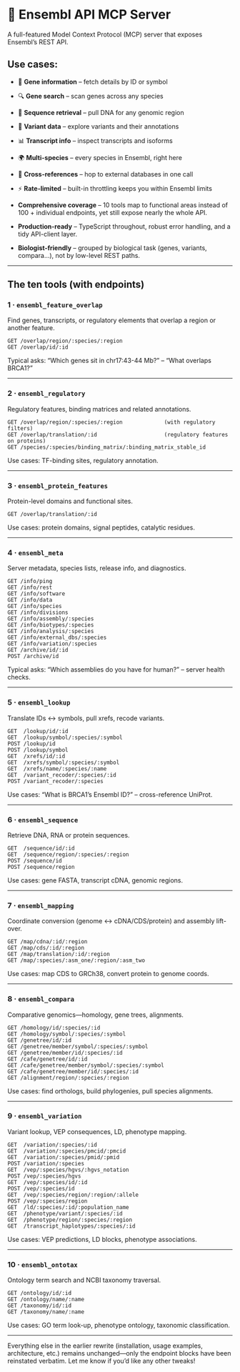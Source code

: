 # 🧬 Ensembl API MCP Server

A full-featured Model Context Protocol (MCP) server that exposes Ensembl’s REST API.

## Use cases:

- 🧬 **Gene information** – fetch details by ID or symbol
- 🔍 **Gene search** – scan genes across any species
- 🧬 **Sequence retrieval** – pull DNA for any genomic region
- 🔬 **Variant data** – explore variants and their annotations
- 📊 **Transcript info** – inspect transcripts and isoforms
- 🌍 **Multi-species** – every species in Ensembl, right here
- 🔗 **Cross-references** – hop to external databases in one call
- ⚡ **Rate-limited** – built-in throttling keeps you within Ensembl limits

- **Comprehensive coverage** – 10 tools map to functional areas instead of 100 + individual endpoints, yet still expose nearly the whole API.
- **Production-ready** – TypeScript throughout, robust error handling, and a tidy API-client layer.
- **Biologist-friendly** – grouped by biological task (genes, variants, compara…), not by low-level REST paths.

---

## The ten tools (with endpoints)

### 1 · `ensembl_feature_overlap`

Find genes, transcripts, or regulatory elements that overlap a region or another feature.

```text
GET /overlap/region/:species/:region
GET /overlap/id/:id
```

Typical asks: “Which genes sit in chr17:43-44 Mb?” – “What overlaps BRCA1?”

---

### 2 · `ensembl_regulatory`

Regulatory features, binding matrices and related annotations.

```text
GET /overlap/region/:species/:region             (with regulatory filters)
GET /overlap/translation/:id                     (regulatory features on proteins)
GET /species/:species/binding_matrix/:binding_matrix_stable_id
```

Use cases: TF-binding sites, regulatory annotation.

---

### 3 · `ensembl_protein_features`

Protein-level domains and functional sites.

```text
GET /overlap/translation/:id
```

Use cases: protein domains, signal peptides, catalytic residues.

---

### 4 · `ensembl_meta`

Server metadata, species lists, release info, and diagnostics.

```text
GET /info/ping
GET /info/rest
GET /info/software
GET /info/data
GET /info/species
GET /info/divisions
GET /info/assembly/:species
GET /info/biotypes/:species
GET /info/analysis/:species
GET /info/external_dbs/:species
GET /info/variation/:species
GET /archive/id/:id
POST /archive/id
```

Typical asks: “Which assemblies do you have for human?” – server health checks.

---

### 5 · `ensembl_lookup`

Translate IDs ↔ symbols, pull xrefs, recode variants.

```text
GET  /lookup/id/:id
GET  /lookup/symbol/:species/:symbol
POST /lookup/id
POST /lookup/symbol
GET  /xrefs/id/:id
GET  /xrefs/symbol/:species/:symbol
GET  /xrefs/name/:species/:name
GET  /variant_recoder/:species/:id
POST /variant_recoder/:species
```

Use cases: “What is BRCA1’s Ensembl ID?” – cross-reference UniProt.

---

### 6 · `ensembl_sequence`

Retrieve DNA, RNA or protein sequences.

```text
GET  /sequence/id/:id
GET  /sequence/region/:species/:region
POST /sequence/id
POST /sequence/region
```

Use cases: gene FASTA, transcript cDNA, genomic regions.

---

### 7 · `ensembl_mapping`

Coordinate conversion (genome ↔ cDNA/CDS/protein) and assembly lift-over.

```text
GET /map/cdna/:id/:region
GET /map/cds/:id/:region
GET /map/translation/:id/:region
GET /map/:species/:asm_one/:region/:asm_two
```

Use cases: map CDS to GRCh38, convert protein to genome coords.

---

### 8 · `ensembl_compara`

Comparative genomics—homology, gene trees, alignments.

```text
GET /homology/id/:species/:id
GET /homology/symbol/:species/:symbol
GET /genetree/id/:id
GET /genetree/member/symbol/:species/:symbol
GET /genetree/member/id/:species/:id
GET /cafe/genetree/id/:id
GET /cafe/genetree/member/symbol/:species/:symbol
GET /cafe/genetree/member/id/:species/:id
GET /alignment/region/:species/:region
```

Use cases: find orthologs, build phylogenies, pull species alignments.

---

### 9 · `ensembl_variation`

Variant lookup, VEP consequences, LD, phenotype mapping.

```text
GET  /variation/:species/:id
GET  /variation/:species/pmcid/:pmcid
GET  /variation/:species/pmid/:pmid
POST /variation/:species
GET  /vep/:species/hgvs/:hgvs_notation
POST /vep/:species/hgvs
GET  /vep/:species/id/:id
POST /vep/:species/id
GET  /vep/:species/region/:region/:allele
POST /vep/:species/region
GET  /ld/:species/:id/:population_name
GET  /phenotype/variant/:species/:id
GET  /phenotype/region/:species/:region
GET  /transcript_haplotypes/:species/:id
```

Use cases: VEP predictions, LD blocks, phenotype associations.

---

### 10 · `ensembl_ontotax`

Ontology term search and NCBI taxonomy traversal.

```text
GET /ontology/id/:id
GET /ontology/name/:name
GET /taxonomy/id/:id
GET /taxonomy/name/:name
```

Use cases: GO term look-up, phenotype ontology, taxonomic classification.

---

Everything else in the earlier rewrite (installation, usage examples, architecture, etc.) remains unchanged—only the endpoint blocks have been reinstated verbatim. Let me know if you’d like any other tweaks!
